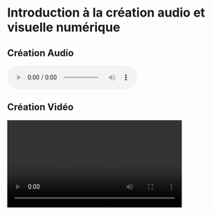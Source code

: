 # Introduction à la création audio et visuelle numérique

## Création Audio
<audio controls>
	<source src="/resources/MUS1010-Projet1_LangloisOlivier.mp3" type="audio/mp3">
</audio>


## Création Vidéo
<video controls width=80%>
	<source src="/resources/MUS1010-Projet2_LangloisOlivier.mp4" type="video/mp4">
</video>
